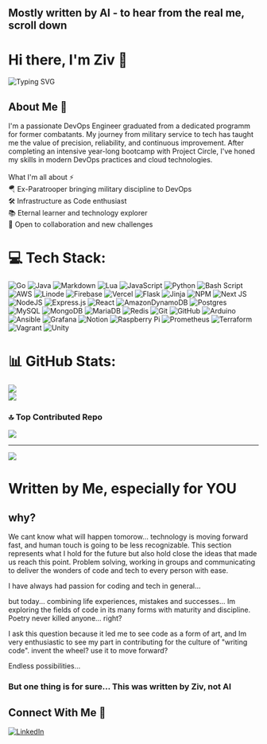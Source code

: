 ## Mostly written by AI - to hear from the real me, scroll down 

# Hi there, I'm Ziv 👋

![Typing SVG](https://readme-typing-svg.herokuapp.com?font=Fira+Code&pause=1000&width=435&lines=DevOps+Engineer;Former+Paratrooper;Eternal+Learner)

## About Me 🚀
I'm a passionate DevOps Engineer graduated from a dedicated programm for former combatants. My journey from military service to tech has taught me the value of precision, reliability, and continuous improvement. After completing an intensive year-long bootcamp with Project Circle, I've honed my skills in modern DevOps practices and cloud technologies.<br><br>What I'm all about ⚡<br>🪂 Ex-Paratrooper bringing military discipline to DevOps<br>🛠️ Infrastructure as Code enthusiast<br>📚 Eternal learner and technology explorer<br>🤝 Open to collaboration and new challenges


# 💻 Tech Stack:
![Go](https://img.shields.io/badge/go-%2300ADD8.svg?style=for-the-badge&logo=go&logoColor=white) ![Java](https://img.shields.io/badge/java-%23ED8B00.svg?style=for-the-badge&logo=openjdk&logoColor=white) ![Markdown](https://img.shields.io/badge/markdown-%23000000.svg?style=for-the-badge&logo=markdown&logoColor=white) ![Lua](https://img.shields.io/badge/lua-%232C2D72.svg?style=for-the-badge&logo=lua&logoColor=white) ![JavaScript](https://img.shields.io/badge/javascript-%23323330.svg?style=for-the-badge&logo=javascript&logoColor=%23F7DF1E) ![Python](https://img.shields.io/badge/python-3670A0?style=for-the-badge&logo=python&logoColor=ffdd54) ![Bash Script](https://img.shields.io/badge/bash_script-%23121011.svg?style=for-the-badge&logo=gnu-bash&logoColor=white) ![AWS](https://img.shields.io/badge/AWS-%23FF9900.svg?style=for-the-badge&logo=amazon-aws&logoColor=white) ![Linode](https://img.shields.io/badge/linode-00A95C?style=for-the-badge&logo=linode&logoColor=white) ![Firebase](https://img.shields.io/badge/firebase-%23039BE5.svg?style=for-the-badge&logo=firebase) ![Vercel](https://img.shields.io/badge/vercel-%23000000.svg?style=for-the-badge&logo=vercel&logoColor=white) ![Flask](https://img.shields.io/badge/flask-%23000.svg?style=for-the-badge&logo=flask&logoColor=white) ![Jinja](https://img.shields.io/badge/jinja-white.svg?style=for-the-badge&logo=jinja&logoColor=black) ![NPM](https://img.shields.io/badge/NPM-%23CB3837.svg?style=for-the-badge&logo=npm&logoColor=white) ![Next JS](https://img.shields.io/badge/Next-black?style=for-the-badge&logo=next.js&logoColor=white) ![NodeJS](https://img.shields.io/badge/node.js-6DA55F?style=for-the-badge&logo=node.js&logoColor=white) ![Express.js](https://img.shields.io/badge/express.js-%23404d59.svg?style=for-the-badge&logo=express&logoColor=%2361DAFB) ![React](https://img.shields.io/badge/react-%2320232a.svg?style=for-the-badge&logo=react&logoColor=%2361DAFB) ![AmazonDynamoDB](https://img.shields.io/badge/Amazon%20DynamoDB-4053D6?style=for-the-badge&logo=Amazon%20DynamoDB&logoColor=white)  ![Postgres](https://img.shields.io/badge/postgres-%23316192.svg?style=for-the-badge&logo=postgresql&logoColor=white) ![MySQL](https://img.shields.io/badge/mysql-4479A1.svg?style=for-the-badge&logo=mysql&logoColor=white) ![MongoDB](https://img.shields.io/badge/MongoDB-%234ea94b.svg?style=for-the-badge&logo=mongodb&logoColor=white) ![MariaDB](https://img.shields.io/badge/MariaDB-003545?style=for-the-badge&logo=mariadb&logoColor=white) ![Redis](https://img.shields.io/badge/redis-%23DD0031.svg?style=for-the-badge&logo=redis&logoColor=white) ![Git](https://img.shields.io/badge/git-%23F05033.svg?style=for-the-badge&logo=git&logoColor=white) ![GitHub](https://img.shields.io/badge/github-%23121011.svg?style=for-the-badge&logo=github&logoColor=white) ![Arduino](https://img.shields.io/badge/-Arduino-00979D?style=for-the-badge&logo=Arduino&logoColor=white) ![Ansible](https://img.shields.io/badge/ansible-%231A1918.svg?style=for-the-badge&logo=ansible&logoColor=white) ![Grafana](https://img.shields.io/badge/grafana-%23F46800.svg?style=for-the-badge&logo=grafana&logoColor=white) ![Notion](https://img.shields.io/badge/Notion-%23000000.svg?style=for-the-badge&logo=notion&logoColor=white) ![Raspberry Pi](https://img.shields.io/badge/-Raspberry_Pi-C51A4A?style=for-the-badge&logo=Raspberry-Pi) ![Prometheus](https://img.shields.io/badge/Prometheus-E6522C?style=for-the-badge&logo=Prometheus&logoColor=white) ![Terraform](https://img.shields.io/badge/terraform-%235835CC.svg?style=for-the-badge&logo=terraform&logoColor=white) ![Vagrant](https://img.shields.io/badge/vagrant-%231563FF.svg?style=for-the-badge&logo=vagrant&logoColor=white) ![Unity](https://img.shields.io/badge/unity-%23000000.svg?style=for-the-badge&logo=unity&logoColor=white)

# 📊 GitHub Stats:
![](https://github-readme-stats.vercel.app/api?username=ZivISM&theme=tokyonight&hide_border=false&include_all_commits=false&count_private=false)<br/>
![](https://github-readme-streak-stats.herokuapp.com/?user=ZivISM&theme=tokyonight&hide_border=false)<br/>



### 🔝 Top Contributed Repo
![](https://github-contributor-stats.vercel.app/api?username=ZivISM&limit=5&theme=tokyonight&combine_all_yearly_contributions=true)

---
[![](https://visitcount.itsvg.in/api?id=ZivISM&icon=0&color=0)](https://visitcount.itsvg.in)

<!-- Proudly created with GPRM ( https://gprm.itsvg.in ) -->

# Written by Me, especially for YOU

## why?

We cant know what will happen tomorow... technology is moving forward fast, and human touch is going to be less recognizable. This section represents what I hold for the future but also hold close the ideas that made us reach this point. Problem solving, working in groups and communicating to deliver the wonders of code and tech to every person with ease. 

I have always had passion for coding and tech in general... 

but today... combining life experiences, mistakes and successes... Im exploring the fields of code in its many forms with maturity and discipline. Poetry never killed anyone... right? 

I ask this question because it led me to see code as a form of art, and Im very enthusiastic to see my part in contributing for the culture of "writing code". invent the wheel? use it to move forward? 

Endless possibilities... 

### But one thing is for sure... This was written by Ziv, not AI

## Connect With Me 🤝
[![LinkedIn](https://img.shields.io/badge/LinkedIn-0077B5?style=for-the-badge&logo=linkedin&logoColor=white)](https://www.linkedin.com/in/ziv-ismailov-24a279342)
